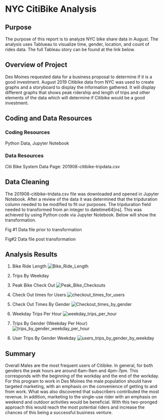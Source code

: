 # NYC CitiBike Analysis
## Purpose
The purpose of this report is to analyze NYC bike share data in August. The analysis uses Tablueau to visualize time, gender, location, and count of rides data. The full Tableau story can be found at the link below.

## Overview of Project
Des Moines requested data for a business proposal to determine if it is a good investment. August 2019 Citibike data from NYC was used to create graphs and a storyboard to display the information gathered. It will display different graphs that shows peak ridership and length of trips and other elements of the data which will determine if Citibike would be a good investment.

## Coding and Data Resources
### Coding Resources
Python Data, Jupyter Notebook
### Data Resources
Citi Bike System Data Page: 201908-citibike-tripdata.csv

## Data Cleaning
The 201908-citibike-tridata.csv file was downloaded and opened in Jupyter Notebook. After a review of the data it was determined that the tripduration column needed to be modified to fit our purposes. The tripduration field needed to transformed from an integer to datetime64[ns]. This was achieved by using Python code via Jupyter Notebook. Below will show the transformation.

Fig #1
Data file prior to transformation

Fig#2
Data file post transformation

## Analysis Results
1.	Bike Ride Length
![Bike_Ride_Length](https://user-images.githubusercontent.com/113568268/220212039-287f1d43-45f6-44d8-afe9-dea53062b4ad.png)


2.	Trips By Weekday


3.	Peak Bike Check Out
![Peak_Bike_Checkouts](https://user-images.githubusercontent.com/113568268/220212337-80e798ff-cbd1-45f0-89c1-1cdc56790535.png)


4.	Check Out times for Users
![checkout_times_for_users](https://user-images.githubusercontent.com/113568268/220212360-9cda5d74-6d58-48de-8e7e-55ae7517bf42.png)


5.	Check Out Times By Gender
![Checkout_times_by_gender](https://user-images.githubusercontent.com/113568268/220212385-d76c5fbc-c28f-4fb3-a2b2-38bd0a18c666.png)


6.	Weekday Trips Per Hour
![weekday_trips_per_hour](https://user-images.githubusercontent.com/113568268/220212404-88e0f7d9-757a-47c1-b650-2d47e39ed497.png)


7.	Trips By Gender (Weekday Per Hour)
![trips_by_gender_weekday_per_hour](https://user-images.githubusercontent.com/113568268/220212456-d8139a0f-797c-4eae-9ff2-becfb5a87c67.png)


8.	User Trips By Gender Weekday
![users_trips_by_gender_by_weekday](https://user-images.githubusercontent.com/113568268/220212496-7f35b63f-dfaa-41e1-921d-e303bcc5337c.png)


## Summary
Overall Males are the most frequent users of Citibike. In general, for both genders the peak hours are around 6am-9am and 4pm-7pm. This corresponds with the beginning of the workday and the end of the workday. For this program to work in Des Moines the male population should have targeted marketing, with an emphasis on the convenience of getting to and from work. What was also discovered that subscribers contributed the most revenue. In addition, marketing to the single-use rider with an emphasis on weekend and outdoor activities would be beneficial. With this two-pronged approach this would reach the most potential riders and increase the chances of this being a successful business venture.

